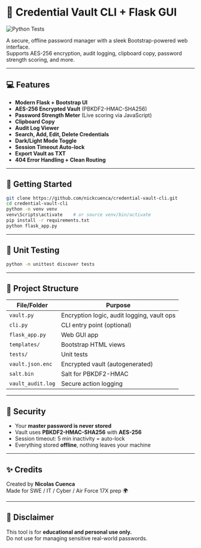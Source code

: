 # 🔐 Credential Vault CLI + Flask GUI
![Python Tests](https://github.com/nickcuenca/credential-vault-cli/actions/workflows/python-tests.yml/badge.svg)

A secure, offline password manager with a sleek Bootstrap-powered web interface.  
Supports AES-256 encryption, audit logging, clipboard copy, password strength scoring, and more.

---

## 💻 Features

- **Modern Flask + Bootstrap UI**
- **AES-256 Encrypted Vault** (PBKDF2-HMAC-SHA256)
- **Password Strength Meter** (Live scoring via JavaScript)
- **Clipboard Copy**
- **Audit Log Viewer**
- **Search, Add, Edit, Delete Credentials**
- **Dark/Light Mode Toggle**
- **Session Timeout Auto-lock**
- **Export Vault as TXT**
- **404 Error Handling + Clean Routing**

---

## 🚀 Getting Started

```bash
git clone https://github.com/nickcuenca/credential-vault-cli.git
cd credential-vault-cli
python -m venv venv
venv\Scripts\activate    # or source venv/bin/activate
pip install -r requirements.txt
python flask_app.py
```

---

## 🧪 Unit Testing

```bash
python -m unittest discover tests
```

---

## 📁 Project Structure

| File/Folder         | Purpose                                      |
|---------------------|----------------------------------------------|
| `vault.py`          | Encryption logic, audit logging, vault ops   |
| `cli.py`            | CLI entry point (optional)                   |
| `flask_app.py`      | Web GUI app                                  |
| `templates/`        | Bootstrap HTML views                         |
| `tests/`            | Unit tests                                   |
| `vault.json.enc`    | Encrypted vault (autogenerated)              |
| `salt.bin`          | Salt for PBKDF2-HMAC                         |
| `vault_audit.log`   | Secure action logging                        |

---

## 🔐 Security

- Your **master password is never stored**
- Vault uses **PBKDF2-HMAC-SHA256** with **AES-256**
- Session timeout: 5 min inactivity = auto-lock
- Everything stored **offline**, nothing leaves your machine

---

## ✨ Credits

Created by **Nicolas Cuenca**  
Made for SWE / IT / Cyber / Air Force 17X prep 🌍

---

## 📌 Disclaimer

This tool is for **educational and personal use only.**  
Do not use for managing sensitive real-world passwords.